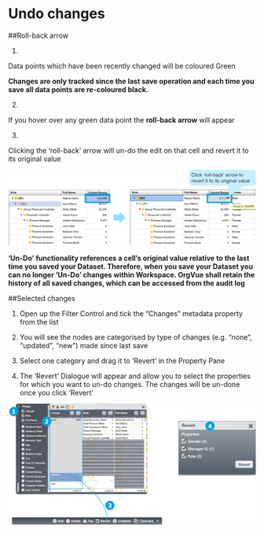 # Undo changes

##Roll-back arrow


1.
Data points which have been recently changed will be coloured Green

**Changes are only tracked since the last save operation and each time you save all data points are re-coloured black.**

2.
If you hover over any green data point the **roll-back arrow** will appear


3.
Clicking the ‘roll-back’ arrow will un-do the edit on that cell and revert it to its original value

![](4-033.rollbackarrow.png)

**‘Un-Do’ functionality references a cell’s original value relative to the last time you saved your Dataset.  Therefore, when you save your Dataset you can no longer ‘Un-Do’ changes within Workspace. OrgVue shall retain the history of all saved changes, which can be accessed from the audit log**

##Selected changes

1. Open up the Filter Control and tick the “Changes” metadata property from the list

2. You will see the nodes are categorised by type of changes (e.g. “none”, “updated”, “new”) made since last save

3. Select one category and drag it to ‘Revert’ in the Property Pane

4. The ‘Revert’ Dialogue will appear and allow you to select the properties for which you want to un-do changes. The changes will be un-done once you click ‘Revert’

![](4-034.undoselected.png)


